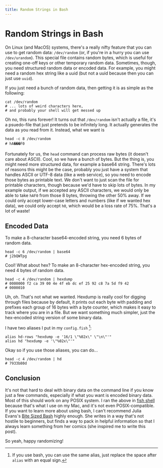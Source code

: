 ```yaml
---
title: Random Strings in Bash
---
```


Random Strings in Bash
=====

On Linux (and MacOS) systems, there's a really nifty feature that you can use to get random data: `/dev/random` (or, if you're in a hurry you can use `/dev/urandom`).
This special file contains random bytes, which is useful for creating one-off keys or other temporary random data.
Sometimes, though, you need structured random data or encoded data.
For example, you might need a random hex string like a uuid (but not a uuid because then you can just use `uuid`).

If you just need a bunch of random data, then getting it is as simple as the following:

    cat /dev/random
    # ... lots of weird characters here,
    # and probably your shell will get messed up

Oh no, this runs forever!
It turns out that `/dev/random` isn't actually a file, it's a psuedo-file that just pretends to be infinitely long.
It actually generates the data as you read from it.
Instead, what we want is

    head -c 8 /dev/random
    # hA���F0

Fortunately for us, the `head` command can process raw bytes (it doesn't care about ASCII).
Cool, so we have a bunch of bytes.
But the thing is, you might need more structured data, for example a base64 string.
There's lots of reasons this might be the case, probably you just have a system that handles ASCII or UTF-8 data (like a web service), so you need to encode those bytes as printable text.
We don't want to just scan the file for printable characters, though because we'd have to skip lots of bytes.
In my example output, if we accepted any ASCII characters, we would only be able to take `hAF0` from those 8 bytes, throwing the other 50% away.
If we could only accept lower-case letters and numbers (like if we wanted hex data), we could only accept `h0`, which would be a loss rate of 75%.
That's a lot of waste!

Encoded Data
------------

To make a 8-character base64-encoded string, you need 6 bytes of random data.

    head -c 6 /dev/random | base64
    # j2bQWTpg

Cool! What about hex?
To make an 8-character hex-encoded string, you need 4 bytes of random data.

    head -c 4 /dev/random | hexdump
    # 0000000 f2 ca 39 00 4e 4f eb dc ef 25 92 c8 7a 5d f9 42
    # 0000010

Uh, oh.
That's not what we wanted.
Hexdump is really cool for digging through files because by default, it prints out each byte with padding and prefixes each group of 16 bytes with a byte counter, which makes it easy to track where you are in a file.
But we want something much simpler, just the hex-encoded string version of some binary data.

I have two aliases I put in my `config.fish` [^1]:

```fish
alias hd-rows "hexdump -e '16/1 \"%02x\" \"\n\"'"
alias hd "hexdump -e '\"%02x\"'"
```

Okay so if you use those aliases, you can do...

    head -c 4 /dev/random | hd
    # 7933b80d

Conclusion
----------

It's not that hard to deal with binary data on the command line if you know just a few commands, especially if what you want is encoded binary data.
Most of this should work on any POSIX system.
I ran the above in [fish shell](https://fishshell.com/) because that's what I use on my Mac, and it's not even POSIX-compatible.
If you want to learn more about using bash, I can't recommend Julia Evans's [Bite Sized Bash](https://wizardzines.com/zines/bite-size-bash/) highly enough.
She writes in a way that's not hostile to beginners, but finds a way to pack in helpful information so that I always learn something from her comics (she inspired me to write this post).

So yeah, happy randomizing!

[^1]: If you use bash, you can use the same alias, just replace the space
    after `alias` with an equal sign.
